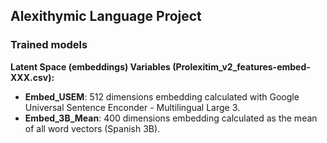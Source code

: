 ## Alexithymic Language Project 
### Trained models

**Latent Space (embeddings) Variables (Prolexitim_v2_features-embed-XXX.csv):**
- **Embed_USEM**: 512 dimensions embedding calculated with Google Universal Sentence Enconder - Multilingual Large 3.
- **Embed_3B_Mean**: 400 dimensions embedding calculated as the mean of all word vectors (Spanish 3B).
